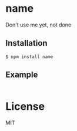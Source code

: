 
# name

  Don't use me yet, not done

## Installation

```
$ npm install name
```

## Example

```js

```

# License

  MIT